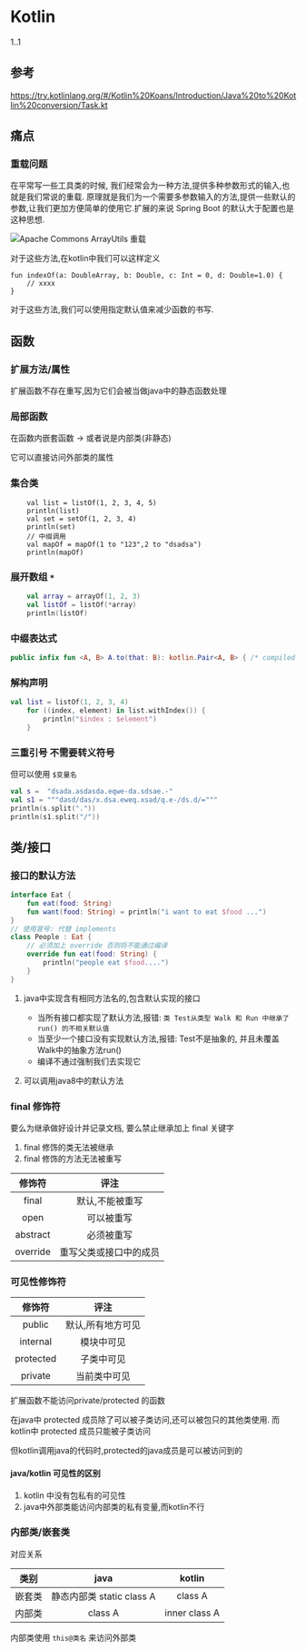 # Kotlin

1..1

## 参考

https://try.kotlinlang.org/#/Kotlin%20Koans/Introduction/Java%20to%20Kotlin%20conversion/Task.kt

## 痛点

### 重载问题

在平常写一些工具类的时候, 我们经常会为一种方法,提供多种参数形式的输入,也就是我们常说的重载. 原理就是我们为一个需要多参数输入的方法,提供一些默认的参数,让我们更加方便简单的使用它.扩展的来说 Spring Boot 的默认大于配置也是这种思想.


![Apache Commons ArrayUtils 重载](https://github.com/giraffe-tree/Doc/blob/master/img/kotlin/ArrayUtilsOverload.png)

对于这些方法,在kotlin中我们可以这样定义

```
fun indexOf(a: DoubleArray, b: Double, c: Int = 0, d: Double=1.0) {
    // xxxx
}
```

对于这些方法,我们可以使用指定默认值来减少函数的书写.

## 函数

### 扩展方法/属性

扩展函数不存在重写,因为它们会被当做java中的静态函数处理

### 局部函数

在函数内嵌套函数  -> 或者说是内部类(非静态)

它可以直接访问外部类的属性

### 集合类

```
    val list = listOf(1, 2, 3, 4, 5)
    println(list)
    val set = setOf(1, 2, 3, 4)
    println(set)
    // 中缀调用
    val mapOf = mapOf(1 to "123",2 to "dsadsa")
    println(mapOf)
```

### 展开数组 ```*```

```kotlin
    val array = arrayOf(1, 2, 3)
    val listOf = listOf(*array)
    println(listOf)
```

### 中缀表达式

```kotlin
public infix fun <A, B> A.to(that: B): kotlin.Pair<A, B> { /* compiled code */ }
```

### 解构声明

```kotlin
val list = listOf(1, 2, 3, 4)
    for ((index, element) in list.withIndex()) {
        println("$index : $element")
    }
```

### 三重引号 不需要转义符号

但可以使用 ```$变量名```

```kotlin
val s =	 "dsada.asdasda.eqwe-da.sdsae.-"
val s1 = """dasd/das/x.dsa.eweq.xsad/q.e-/ds.d/="""
println(s.split("."))
println(s1.split("/"))
```

## 类/接口

### 接口的默认方法

```kotlin
interface Eat {
    fun eat(food: String)
    fun want(food: String) = println("i want to eat $food ...")
}
// 使用冒号: 代替 implements
class People : Eat {
    // 必须加上 override 否则将不能通过编译 
    override fun eat(food: String) {
        println("people eat $food....")
    }
}
```

1. java中实现含有相同方法名的,包含默认实现的接口

	- 当所有接口都实现了默认方法,报错: ```类 Test从类型 Walk 和 Run 中继承了run() 的不相关默认值```
	- 当至少一个接口没有实现默认方法,报错: Test不是抽象的, 并且未覆盖Walk中的抽象方法run()
	- 编译不通过强制我们去实现它

2.  可以调用java8中的默认方法

### final 修饰符

要么为继承做好设计并记录文档, 要么禁止继承加上 final 关键字

1. final 修饰的类无法被继承
2. final 修饰的方法无法被重写

|修饰符|评注|
|:---:|:---:|
|final|默认,不能被重写|
|open|可以被重写|
|abstract|必须被重写|
|override|重写父类或接口中的成员|

### 可见性修饰符

|修饰符|评注|
|:---:|:---:|
|public|默认,所有地方可见|
|internal|模块中可见|
|protected|子类中可见|
|private|当前类中可见|

扩展函数不能访问private/protected 的函数

在java中 protected 成员除了可以被子类访问,还可以被包只的其他类使用.
而kotlin中 protected 成员只能被子类访问

但kotlin调用java的代码时,protected的java成员是可以被访问到的

#### java/kotlin 可见性的区别

1. kotlin 中没有包私有的可见性
2. java中外部类能访问内部类的私有变量,而kotlin不行

### 内部类/嵌套类

对应关系

|类别|java|kotlin|
|:---:|:---:|:---:|
|嵌套类|静态内部类 static class A|class A|
|内部类|class A|inner class A|

内部类使用 ```this@类名``` 来访问外部类


